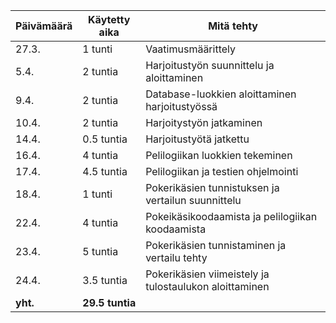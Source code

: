 Päivämäärä | Käytetty aika | Mitä tehty
---------- | ------------- | ----------
27.3. | 1 tunti | Vaatimusmäärittely
5.4. | 2 tuntia | Harjoitustyön suunnittelu ja aloittaminen
9.4. | 2 tuntia | Database-luokkien aloittaminen harjoitustyössä
10.4. | 2 tuntia | Harjoitystyön jatkaminen
14.4. | 0.5 tuntia | Harjoitustyötä jatkettu
16.4. | 4 tuntia | Pelilogiikan luokkien tekeminen
17.4. | 4.5 tuntia | Pelilogiikan ja testien ohjelmointi
18.4. | 1 tunti | Pokerikäsien tunnistuksen ja vertailun suunnittelu
22.4. | 4 tuntia | Pokeikäsikoodaamista ja pelilogiikan koodaamista
23.4. | 5 tuntia | Pokerikäsien tunnistaminen ja vertailu tehty
24.4. | 3.5 tuntia | Pokerikäsien viimeistely ja tulostaulukon aloittaminen
**yht.** | **29.5 tuntia** | 


